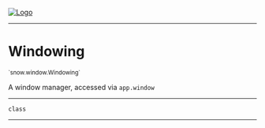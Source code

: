 
[![Logo](../../../images/logo.png)](../../../api/index.html)

---



<h1>Windowing</h1>
<small>`snow.window.Windowing`</small>

A window manager, accessed via `app.window`

---

`class`

---

&nbsp;
&nbsp;

